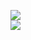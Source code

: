 [![](https://img.shields.io/badge/Made%20With-Github%20Spray-lightgrey.svg?style=for-the-badge&logo=github)](https://github.com/Annihil/github-spray#26470)  
[![](https://i.imgur.com/2DrTn0Z.gif)](https://github.com/Annihil/github-spray)